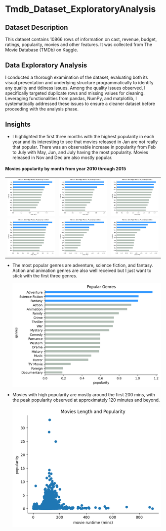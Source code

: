 # Tmdb_Dataset_ExploratoryAnalysis

## Dataset Description
This dataset contains 10866 rows of information on cast, revenue, budget, ratings, popularity, movies and other features. It was collected from The Movie Database (TMDb) on Kaggle.

## Data Exploratory Analysis

I conducted a thorough examination of the dataset, evaluating both its visual presentation and underlying structure programmatically to identify any quality and tidiness issues. 
Among the quality issues observed, I specifically targeted duplicate rows and missing values for cleaning. 
Leveraging functionalities from pandas, NumPy, and matplotlib, I systematically addressed these issues to ensure a cleaner dataset before proceeding with the analysis phase.

## Insights

- I highlighted the first three months with the highest popularity in each year and its interesting to see that movies released in Jan are not really that popular. There was an observable increase in popularity from Feb to July
with May, Jun, and July having the most popularity. Movies released in Nov and Dec are also mostly popular.

#### Movies popularity by month from year 2010 through 2015

<table style="border-collapse: collapse;">
  <tr>
    <td><img src="https://github.com/Adebisea/Tmdb_Dataset_ExploratoryAnalysis/blob/ee4eb4531d8cbdaef193e929bc111a56677a1a47/asset/monthpop2010.png" ></td>
    <td><img src="https://github.com/Adebisea/Tmdb_Dataset_ExploratoryAnalysis/blob/ee4eb4531d8cbdaef193e929bc111a56677a1a47/asset/monthpop2011.png"></td>
    <td><img src="https://github.com/Adebisea/Tmdb_Dataset_ExploratoryAnalysis/blob/ee4eb4531d8cbdaef193e929bc111a56677a1a47/asset/monthpop2012.png"></td>
  </tr>
   <tr>
    <td><img src="https://github.com/Adebisea/Tmdb_Dataset_ExploratoryAnalysis/blob/ee4eb4531d8cbdaef193e929bc111a56677a1a47/asset/monthpop2013.png" ></td>
    <td><img src="https://github.com/Adebisea/Tmdb_Dataset_ExploratoryAnalysis/blob/ee4eb4531d8cbdaef193e929bc111a56677a1a47/asset/monthpop2014.png"></td>
    <td><img src="https://github.com/Adebisea/Tmdb_Dataset_ExploratoryAnalysis/blob/ee4eb4531d8cbdaef193e929bc111a56677a1a47/asset/monthpop2015.png"></td>
  </tr>
 </table>

- The most popular genres are adventure, science fiction, and fantasy. Action and animation genres are also well received but I just want to stick with the first three genres.

  ![Alt text](https://github.com/Adebisea/Tmdb_Dataset_ExploratoryAnalysis/blob/68d9523476ae045269cbfe13fede2ebd4cedbcf8/asset/genrepop.png)
  
- Movies with high popularity are mostly around the first 200 mins, with the peak popularity observed at approximately 120 minutes and beyond.
  
  ![Alt text](https://github.com/Adebisea/Tmdb_Dataset_ExploratoryAnalysis/blob/68d9523476ae045269cbfe13fede2ebd4cedbcf8/asset/runtimepop.png)
   


